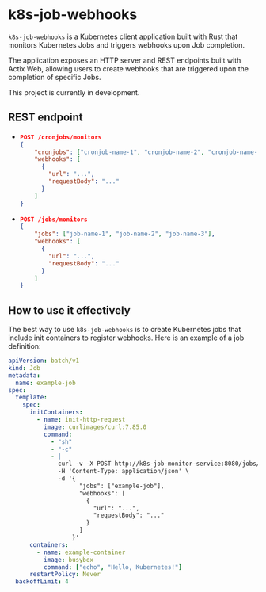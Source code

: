 # k8s-job-webhooks

`k8s-job-webhooks` is a Kubernetes client application built with Rust that monitors Kubernetes Jobs and triggers webhooks upon Job completion.

The application exposes an HTTP server and REST endpoints built with Actix Web, allowing users to create webhooks that
are triggered upon the completion of specific Jobs.

This project is currently in development.
## REST endpoint
- ```json
  POST /cronjobs/monitors
  {
      "cronjobs": ["cronjob-name-1", "cronjob-name-2", "cronjob-name-3"],
      "webhooks": [
        {
          "url": "...",
          "requestBody": "..."
        }
      ]
  }
- ```json
  POST /jobs/monitors
  {
      "jobs": ["job-name-1", "job-name-2", "job-name-3"],
      "webhooks": [
        {
          "url": "...",
          "requestBody": "..."
        }
      ]
  }
   ```
## How to use it effectively
The best way to use `k8s-job-webhooks` is to create Kubernetes jobs that include init containers to register webhooks. Here is an example of a job definition:
```yaml
apiVersion: batch/v1
kind: Job
metadata:
  name: example-job
spec:
  template:
    spec:
      initContainers:
        - name: init-http-request
          image: curlimages/curl:7.85.0
          command:
            - "sh"
            - "-c"
            - |
              curl -v -X POST http://k8s-job-monitor-service:8080/jobs/monitors \
              -H 'Content-Type: application/json' \
              -d '{
                    "jobs": ["example-job"],
                    "webhooks": [
                      {
                        "url": "...",
                        "requestBody": "..."
                      }
                    ]
                  }'
      containers:
        - name: example-container
          image: busybox
          command: ["echo", "Hello, Kubernetes!"]
      restartPolicy: Never
  backoffLimit: 4
```